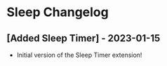 # Sleep Changelog

## [Added Sleep Timer] - 2023-01-15

- Initial version of the Sleep Timer extension!
